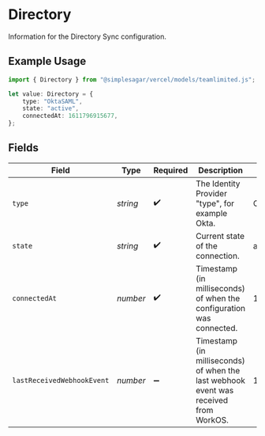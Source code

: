 # Directory

Information for the Directory Sync configuration.

## Example Usage

```typescript
import { Directory } from "@simplesagar/vercel/models/teamlimited.js";

let value: Directory = {
    type: "OktaSAML",
    state: "active",
    connectedAt: 1611796915677,
};
```

## Fields

| Field                                                                                | Type                                                                                 | Required                                                                             | Description                                                                          | Example                                                                              |
| ------------------------------------------------------------------------------------ | ------------------------------------------------------------------------------------ | ------------------------------------------------------------------------------------ | ------------------------------------------------------------------------------------ | ------------------------------------------------------------------------------------ |
| `type`                                                                               | *string*                                                                             | :heavy_check_mark:                                                                   | The Identity Provider "type", for example Okta.                                      | OktaSAML                                                                             |
| `state`                                                                              | *string*                                                                             | :heavy_check_mark:                                                                   | Current state of the connection.                                                     | active                                                                               |
| `connectedAt`                                                                        | *number*                                                                             | :heavy_check_mark:                                                                   | Timestamp (in milliseconds) of when the configuration was connected.                 | 1611796915677                                                                        |
| `lastReceivedWebhookEvent`                                                           | *number*                                                                             | :heavy_minus_sign:                                                                   | Timestamp (in milliseconds) of when the last webhook event was received from WorkOS. | 1611796915677                                                                        |